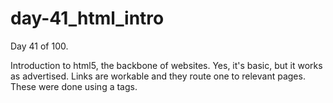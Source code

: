 # day-41_html_intro
Day 41 of 100.

Introduction to html5, the backbone of websites. Yes, it's basic, but it works as advertised. Links are workable and they route one to relevant pages. These were done using a tags.
